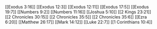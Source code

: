 [[Exodus 3:16]]
[[Exodus 12:3]]
[[Exodus 12:11]]
[[Exodus 17:5]]
[[Exodus 19:7]]
[[Numbers 9:2]]
[[Numbers 11:16]]
[[Joshua 5:10]]
[[2 Kings 23:21]]
[[2 Chronicles 30:15]]
[[2 Chronicles 35:5]]
[[2 Chronicles 35:6]]
[[Ezra 6:20]]
[[Matthew 26:17]]
[[Mark 14:12]]
[[Luke 22:7]]
[[1 Corinthians 10:4]]
